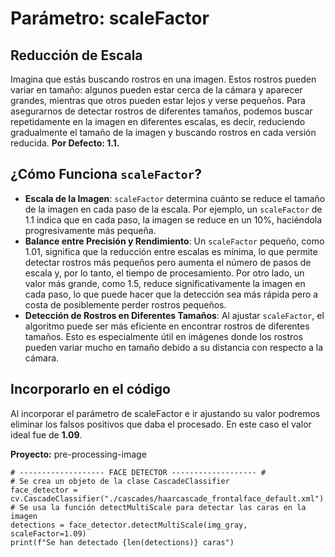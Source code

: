 # Parámetro: scaleFactor
## Reducción de Escala
Imagina que estás buscando rostros en una imagen. Estos rostros pueden variar en tamaño: algunos pueden estar cerca de la cámara y aparecer grandes, mientras que otros pueden estar lejos y verse pequeños. Para asegurarnos de detectar rostros de diferentes tamaños, podemos buscar repetidamente en la imagen en diferentes escalas, es decir, reduciendo gradualmente el tamaño de la imagen y buscando rostros en cada versión reducida. **Por Defecto: 1.1.**
## ¿Cómo Funciona `scaleFactor`?

- **Escala de la Imagen**: `scaleFactor` determina cuánto se reduce el tamaño de la imagen en cada paso de la escala. Por ejemplo, un `scaleFactor` de 1.1 indica que en cada paso, la imagen se reduce en un 10%, haciéndola progresivamente más pequeña.
- **Balance entre Precisión y Rendimiento**: Un `scaleFactor` pequeño, como 1.01, significa que la reducción entre escalas es mínima, lo que permite detectar rostros más pequeños pero aumenta el número de pasos de escala y, por lo tanto, el tiempo de procesamiento. Por otro lado, un valor más grande, como 1.5, reduce significativamente la imagen en cada paso, lo que puede hacer que la detección sea más rápida pero a costa de posiblemente perder rostros pequeños.
- **Detección de Rostros en Diferentes Tamaños**: Al ajustar `scaleFactor`, el algoritmo puede ser más eficiente en encontrar rostros de diferentes tamaños. Esto es especialmente útil en imágenes donde los rostros pueden variar mucho en tamaño debido a su distancia con respecto a la cámara.
## Incorporarlo en el código
Al incorporar el parámetro de scaleFactor e ir ajustando su valor podremos eliminar los falsos positivos que daba el procesado. En este caso el valor ideal fue de **1.09**.

**Proyecto:** pre-processing-image
```
# ------------------- FACE DETECTOR ------------------- #  
# Se crea un objeto de la clase CascadeClassifier  
face_detector = cv.CascadeClassifier("./cascades/haarcascade_frontalface_default.xml")  
# Se usa la función detectMultiScale para detectar las caras en la imagen  
detections = face_detector.detectMultiScale(img_gray, scaleFactor=1.09)  
print(f"Se han detectado {len(detections)} caras")
```
